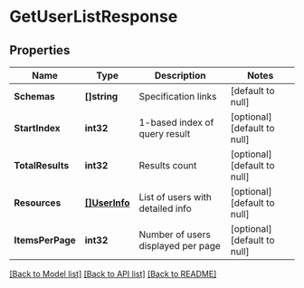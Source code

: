 # GetUserListResponse

## Properties
Name | Type | Description | Notes
------------ | ------------- | ------------- | -------------
**Schemas** | **[]string** | Specification links | [default to null]
**StartIndex** | **int32** | 1-based index of query result | [optional] [default to null]
**TotalResults** | **int32** | Results count | [optional] [default to null]
**Resources** | [**[]UserInfo**](UserInfo.md) | List of users with detailed info | [optional] [default to null]
**ItemsPerPage** | **int32** | Number of users displayed per page | [optional] [default to null]

[[Back to Model list]](../README.md#documentation-for-models) [[Back to API list]](../README.md#documentation-for-api-endpoints) [[Back to README]](../README.md)


